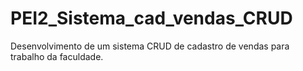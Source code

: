 # PEI2_Sistema_cad_vendas_CRUD
Desenvolvimento de um sistema CRUD de cadastro de vendas para trabalho da faculdade.
